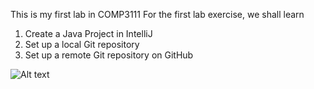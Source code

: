 This is my first lab in COMP3111
For the first lab exercise, we shall learn
1. Create a Java Project in IntelliJ
2. Set up a local Git repository
3. Set up a remote Git repository on GitHub

![Alt text](C:\Users\edenia\Desktop\Eden\Timburlaine.jpg)
